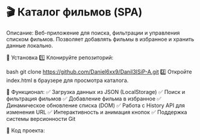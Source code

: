 # 🎬 Каталог фильмов (SPA)
Описание: Веб-приложение для поиска, фильтрации и управления списком фильмов. Позволяет добавлять фильмы в избранное и хранить данные локально.

🔧 Установка
1️⃣ Клонируйте репозиторий:

bash
git clone https://github.com/Daniel6xx9/Danil3ISiP-A.git
2️⃣ Откройте index.html в браузере для просмотра каталога.

🔹 Функционал:
✅ Загрузка данных из JSON (LocalStorage) ✅ Поиск и фильтрация фильмов ✅ Добавление фильма в избранное ✅ Динамическое обновление списка (DOM) ✅ Работа с History API для изменения URL ✅ Интерактивность и анимация кнопок ✅ Поддержка системы версионности Git

📜 Код проекта:
